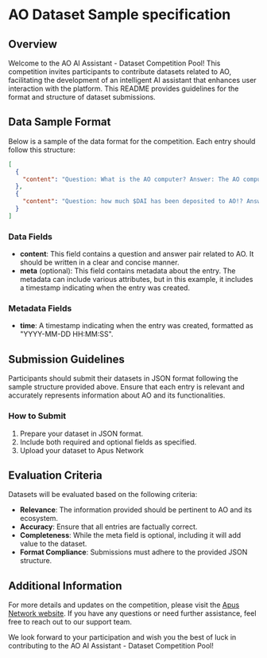 # AO Dataset Sample specification


## Overview

Welcome to the AO AI Assistant - Dataset Competition Pool! This competition invites participants to contribute datasets related to AO, facilitating the development of an intelligent AI assistant that enhances user interaction with the platform. This README provides guidelines for the format and structure of dataset submissions.


## Data Sample Format

Below is a sample of the data format for the competition. Each entry should follow this structure:

```json
[
  {
    "content": "Question: What is the AO computer? Answer: The AO computer is a decentralized computing system inspired by the actor-oriented paradigm, capable of supporting numerous parallel processes without the constraints typical of current decentralized computation models."
  },
  {
    "content": "Question: how much $DAI has been deposited to AO!? Answer: 15 million $DAI has been deposited to AO!"
  }
]
```

### Data Fields

- **content**: This field contains a question and answer pair related to AO. It should be written in a clear and concise manner.
- **meta** (optional): This field contains metadata about the entry. The metadata can include various attributes, but in this example, it includes a timestamp indicating when the entry was created.

### Metadata Fields

- **time**: A timestamp indicating when the entry was created, formatted as "YYYY-MM-DD HH:MM:SS".

## Submission Guidelines
Participants should submit their datasets in JSON format following the sample structure provided above. Ensure that each entry is relevant and accurately represents information about AO and its functionalities.

### How to Submit

1. Prepare your dataset in JSON format.
2. Include both required and optional fields as specified.
3. Upload your dataset to Apus Network

## Evaluation Criteria

Datasets will be evaluated based on the following criteria:

- **Relevance**: The information provided should be pertinent to AO and its ecosystem.
- **Accuracy**: Ensure that all entries are factually correct.
- **Completeness**: While the meta field is optional, including it will add value to the dataset.
- **Format Compliance**: Submissions must adhere to the provided JSON structure.

## Additional Information

For more details and updates on the competition, please visit the [Apus Network website](https://apus.network/). If you have any questions or need further assistance, feel free to reach out to our support team.

We look forward to your participation and wish you the best of luck in contributing to the AO AI Assistant - Dataset Competition Pool!
